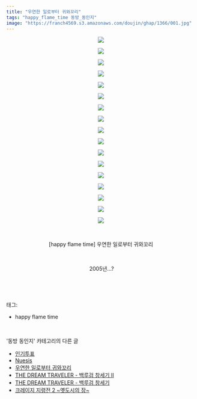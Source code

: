 ```yaml
---
title: "우연한 일로부터 귀와꼬리"
tags: "happy_flame_time 동방_동인지"
image: "https://franch4569.s3.amazonaws.com/doujin/ghap/1366/001.jpg"
---
```

<div class="article">
<p style="text-align: center; clear: none; float: none;"><img src="{{ site.imgserver2 }}/ghap/1366/001.jpg"/></p>
<p style="text-align: center; clear: none; float: none;"><img src="{{ site.imgserver2 }}/ghap/1366/002.jpg"/></p>
<p style="text-align: center; clear: none; float: none;"><img src="{{ site.imgserver2 }}/ghap/1366/003.jpg"/></p>
<p style="text-align: center; clear: none; float: none;"><img src="{{ site.imgserver2 }}/ghap/1366/004.jpg"/></p>
<p style="text-align: center; clear: none; float: none;"><img src="{{ site.imgserver2 }}/ghap/1366/005.jpg"/></p>
<p style="text-align: center; clear: none; float: none;"><img src="{{ site.imgserver2 }}/ghap/1366/006.jpg"/></p>
<p style="text-align: center; clear: none; float: none;"><img src="{{ site.imgserver2 }}/ghap/1366/007.jpg"/></p>
<p style="text-align: center; clear: none; float: none;"><img src="{{ site.imgserver2 }}/ghap/1366/008.jpg"/></p>
<p style="text-align: center; clear: none; float: none;"><img src="{{ site.imgserver2 }}/ghap/1366/009.jpg"/></p>
<p style="text-align: center; clear: none; float: none;"><img src="{{ site.imgserver2 }}/ghap/1366/010.jpg"/></p>
<p style="text-align: center; clear: none; float: none;"><img src="{{ site.imgserver2 }}/ghap/1366/011.jpg"/></p>
<p style="text-align: center; clear: none; float: none;"><img src="{{ site.imgserver2 }}/ghap/1366/012.jpg"/></p>
<p style="text-align: center; clear: none; float: none;"><img src="{{ site.imgserver2 }}/ghap/1366/013.jpg"/></p>
<p style="text-align: center; clear: none; float: none;"><img src="{{ site.imgserver2 }}/ghap/1366/014.jpg"/></p>
<p style="text-align: center; clear: none; float: none;"><img src="{{ site.imgserver2 }}/ghap/1366/015.jpg"/></p>
<p style="text-align: center; clear: none; float: none;"><img src="{{ site.imgserver2 }}/ghap/1366/016.jpg"/></p>
<p style="text-align: center; clear: none; float: none;"><img src="{{ site.imgserver2 }}/ghap/1366/017.jpg"/></p>
<p style="text-align: center; clear: none; float: none;"><br/></p>
<p style="text-align: center; clear: none; float: none;">[happy flame time] 우연한 일로부터 귀와꼬리</p>
<p style="text-align: center; clear: none; float: none;"><br/></p>
<p style="text-align: center; clear: none; float: none;"> 2005년...?</p>
<p><br/></p>
</div><br/>
<div class="tagTrail">
<p>태그: </p>
<ul>
<li>happy flame time</li>
</ul>
</div><br/>
<div class="another">
<p>'동방 동인지' 카테고리의 다른 글</p>
<ul>
<li><a href="/ghap_1368">인기투표</a></li>
<li><a href="/ghap_1367">Nuesis</a></li>
<li><a href="/ghap_1366">우연한 일로부터 귀와꼬리</a></li>
<li><a href="/ghap_1365">THE DREAM TRAVELER - 백루검 창세기 Ⅱ</a></li>
<li><a href="/ghap_1364">THE DREAM TRAVELER - 백루검 창세기</a></li>
<li><a href="/ghap_1363">크레이지 지령전 2 ~옛도시의 장~</a></li>
</ul>
</div><br/>
<div class="cb_module cb_fluid">
<div class="cb_wrt cb_profile">
</div><!-- commentList close -->
</div><br/>
